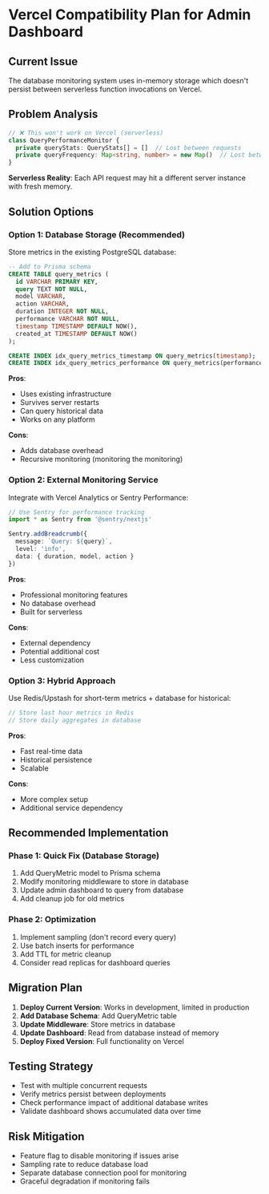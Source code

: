 # Vercel Compatibility Plan for Admin Dashboard

## Current Issue
The database monitoring system uses in-memory storage which doesn't persist between serverless function invocations on Vercel.

## Problem Analysis
```typescript
// ❌ This won't work on Vercel (serverless)
class QueryPerformanceMonitor {
  private queryStats: QueryStats[] = []  // Lost between requests
  private queryFrequency: Map<string, number> = new Map()  // Lost between requests
}
```

**Serverless Reality**: Each API request may hit a different server instance with fresh memory.

## Solution Options

### Option 1: Database Storage (Recommended)
Store metrics in the existing PostgreSQL database:

```sql
-- Add to Prisma schema
CREATE TABLE query_metrics (
  id VARCHAR PRIMARY KEY,
  query TEXT NOT NULL,
  model VARCHAR,
  action VARCHAR,
  duration INTEGER NOT NULL,
  performance VARCHAR NOT NULL,
  timestamp TIMESTAMP DEFAULT NOW(),
  created_at TIMESTAMP DEFAULT NOW()
);

CREATE INDEX idx_query_metrics_timestamp ON query_metrics(timestamp);
CREATE INDEX idx_query_metrics_performance ON query_metrics(performance);
```

**Pros**:
- Uses existing infrastructure
- Survives server restarts
- Can query historical data
- Works on any platform

**Cons**:
- Adds database overhead
- Recursive monitoring (monitoring the monitoring)

### Option 2: External Monitoring Service
Integrate with Vercel Analytics or Sentry Performance:

```typescript
// Use Sentry for performance tracking
import * as Sentry from '@sentry/nextjs'

Sentry.addBreadcrumb({
  message: `Query: ${query}`,
  level: 'info',
  data: { duration, model, action }
})
```

**Pros**:
- Professional monitoring features
- No database overhead
- Built for serverless

**Cons**:
- External dependency
- Potential additional cost
- Less customization

### Option 3: Hybrid Approach
Use Redis/Upstash for short-term metrics + database for historical:

```typescript
// Store last hour metrics in Redis
// Store daily aggregates in database
```

**Pros**:
- Fast real-time data
- Historical persistence
- Scalable

**Cons**:
- More complex setup
- Additional service dependency

## Recommended Implementation

### Phase 1: Quick Fix (Database Storage)
1. Add QueryMetric model to Prisma schema
2. Modify monitoring middleware to store in database
3. Update admin dashboard to query from database
4. Add cleanup job for old metrics

### Phase 2: Optimization
1. Implement sampling (don't record every query)
2. Use batch inserts for performance
3. Add TTL for metric cleanup
4. Consider read replicas for dashboard queries

## Migration Plan

1. **Deploy Current Version**: Works in development, limited in production
2. **Add Database Schema**: Add QueryMetric table
3. **Update Middleware**: Store metrics in database
4. **Update Dashboard**: Read from database instead of memory
5. **Deploy Fixed Version**: Full functionality on Vercel

## Testing Strategy

- Test with multiple concurrent requests
- Verify metrics persist between deployments
- Check performance impact of additional database writes
- Validate dashboard shows accumulated data over time

## Risk Mitigation

- Feature flag to disable monitoring if issues arise
- Sampling rate to reduce database load
- Separate database connection pool for monitoring
- Graceful degradation if monitoring fails